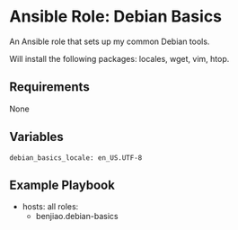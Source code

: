 # Ansible Role: Debian Basics

An Ansible role that sets up my common Debian tools.

Will install the following packages: locales, wget, vim, htop.

## Requirements
None

## Variables
```
debian_basics_locale: en_US.UTF-8
```

## Example Playbook
- hosts: all
  roles:
    - benjiao.debian-basics
